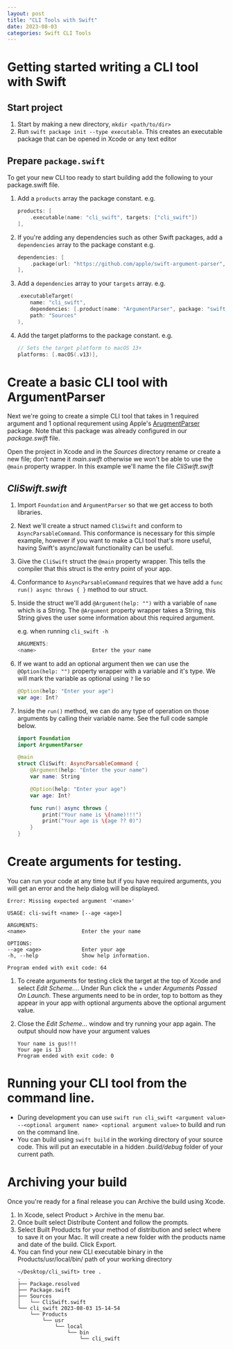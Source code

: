 ```yaml
---
layout: post
title: "CLI Tools with Swift"
date: 2023-08-03
categories: Swift CLI Tools
---
```


# Getting started writing a CLI tool with Swift

## Start project

1. Start by making a new directory, `mkdir <path/to/dir>`
2. Run `swift package init --type executable`. This creates an executable package that can be opened in Xcode or any text editor

## Prepare `package.swift`

To get your new CLI too ready to start building add the following to your package.swift file.

1. Add a `products` array the package constant. e.g.
    ```swift
    products: [
        .executable(name: "cli_swift", targets: ["cli_swift"])
    ],
    ```

2. If you're adding any dependencies such as other Swift packages, add a `dependencies` array to the package constant e.g.
    ```swift
    dependencies: [
        .package(url: "https://github.com/apple/swift-argument-parser", exact: "1.2.2")
    ],
    ```

3. Add a `dependencies` array to your `targets` array. e.g.
    ```swift
    .executableTarget(
        name: "cli_swift",
        dependencies: [.product(name: "ArgumentParser", package: "swift-argument-parser")],
        path: "Sources"
    ),
    ```

4. Add the target platforms to the package constant. e.g.
    ```swift
    // Sets the target platform to macOS 13+
    platforms: [.macOS(.v13)],
    ``````
# Create a basic CLI tool with ArgumentParser

Next we're going to create a simple CLI tool that takes in 1 required argument and 1 optional requrement using Apple's [ArugmentParser](https://github.com/apple/swift-argument-parser) package. Note that this package was already configured in our _package.swift_ file.

Open the project in Xcode and in the _Sources_ directory rename or create a new file; don't name it _main.swift_ otherwise we won't be able to use the `@main` property wrapper. In this example we'll name the file _CliSwift.swift_

## _CliSwift.swift_

1. Import `Foundation` and `ArgumentParser` so that we get access to both libraries.
2. Next we'll create a struct named `CliSwift` and conform to `AsyncParsableCommand`. This conformance is necessary for this simple example, however if you want to make a CLI tool that's more useful, having Swift's async/await functionality can be useful.
3. Give the `CliSwift` struct the `@main` property wrapper. This tells the compiler that this struct is the entry point of your app.
4. Conformance to `AsyncParsableCommand` requires that we have add a `func run() async throws { }` method to our struct.
5. Inside the struct we'll add `@Argument(help: "")` with a variable of `name` which is a String. The `@Argument` property wrapper takes a String, this String gives the user some information about this required argument.

    e.g. when running `cli_swift -h`
    ```swift
    ARGUMENTS:
    <name>                  Enter the your name
    ```
6. If we want to add an optional argument then we can use the `@Option(help: "")` property wrapper with a variable and it's type. We will mark the variable as optional using `?` lie so
    ```swift
    @Option(help: "Enter your age")
    var age: Int?
    ```
7. Inside the `run()` method, we can do any type of operation on those arguments by calling their variable name. See the full code sample below.
    ```swift
    import Foundation
    import ArgumentParser

    @main
    struct CliSwift: AsyncParsableCommand {
        @Argument(help: "Enter the your name")
        var name: String

        @Option(help: "Enter your age")
        var age: Int?

        func run() async throws {
            print("Your name is \(name)!!!")
            print("Your age is \(age ?? 0)")
        }
    }
    ```
# Create arguments for testing.

You can run your code at any time but if you have required arguments, you will get an error and the help dialog will be displayed.

    Error: Missing expected argument '<name>'

    USAGE: cli-swift <name> [--age <age>]

    ARGUMENTS:
    <name>                  Enter the your name

    OPTIONS:
    --age <age>             Enter your age
    -h, --help              Show help information.

    Program ended with exit code: 64


1. To create arguments for testing click the target at the top of Xcode and select _Edit Scheme..._. Under Run click the + under _Arguments Passed On Launch_. These arguments need to be in order, top to bottom as they appear in your app with optional arguments above the optional argument value.
2. Close the _Edit Scheme..._ window and try running your app again. The output should now have your argument values

    ```
    Your name is gus!!!
    Your age is 13
    Program ended with exit code: 0
    ```

# Running your CLI tool from the command line.

* During development you can use `swift run cli_swift <argument value> --<optional argument name> <optional argument value>` to build and run on the command line.
* You can build using `swift build` in the working directory of your source code. This will put an executable in a hidden _.build/debug_ folder of your current path.

# Archiving your build

Once you're ready for a final release you can Archive the build using Xcode.
1. In Xcode, select Product > Archive in the menu bar.
2. Once built select Distribute Content and follow the prompts.
3. Select Built Produdcts for your method of distribution and select where to save it on your Mac. It will create a new folder with the products name and date of the build. Click Export.
4. You can find your new CLI executable binary in the Products/usr/local/bin/ path of your working directory
    ```
    ~/Desktop/cli_swift> tree .
    .
    ├── Package.resolved
    ├── Package.swift
    ├── Sources
    │   └── CliSwift.swift
    └── cli_swift 2023-08-03 15-14-54
        └── Products
            └── usr
                └── local
                    └── bin
                        └── cli_swift
    ```